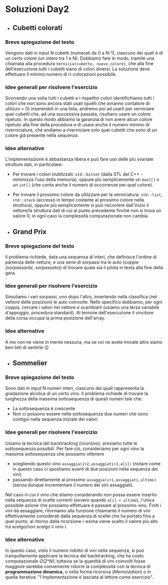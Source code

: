 # Soluzioni Day2

* ## Cubetti colorati
### Breve spiegazione del testo
Vengono dati in input N cubetti (numerati da 0 a N-1), ciascuno dei quali è di un certo colore (un intero tra 1 e N). Dobbiamo fare in modo, tramite una chiamata alla procedura ```Vernicia(cubetto, nuovo_colore)```, che alla fine dell'esecuzione tutti i cubetti siano di colori diversi. La soluzione deve effettuare il minimo numero di ri-colorazioni possibile.

### Idee generali per risolvere l'esercizio
Scorrendo una volta tutti i cubetti e i rispettivi colori identifichiamo tutti i colori che non sono ancora stati usati (quelli che avranno contatore di utilizzo = 0) inserendoli in una lista, andremo poi ad usarli per verniciare quei cubetti che, ad una successiva passata, risultano usare un colore ripetuto. In questo modo abbiamo la garanzia di non avere alcun colore ripetuto alla fine della procedura e di usare anche il numero minimo di riverniciature, ché andiamo a riverniciare solo quei cubetti che sono di un colore già presente nella sequenza.

### Idee alternative
L'implementazione è abbastanza libera e può fare uso delle più svariate strutture dati, in particolare:
* Per trovare i colori inutilizzati: ```std::bitset``` (dalla STL del C++ - minimizza l'uso della memoria), oppure più semplicemente un ```bool[]``` o un ```int[]``` (che conta anche il numero di occorrenze per quel colore).
* Per trovare il prossimo colore da utilizzare per la verniciatura: ```std::list```, ```std::stack``` (accesso in tempo costante al prossimo colore nella struttura), oppure più semplicemente si può riscorrere dall'inizio il vettore/la struttura dati di cui al punto precedente finché non si trova un valore 0; in ogni caso la complessità computazionale non cambia. 

* ## Grand Prix
### Breve spiegazione del testo
Il problema richiede, data una sequenza di interi, che definisce l'ordine di partenza delle vetture, e una serie di sorpassi tra le auto (coppie _(sorpassante, sorpassato)_) di trovare quale sia il pilota in testa alla fine della gara.

### Idee generali per risolvere l'esercizio
Simuliamo i vari sorpassi, uno dopo l'altro, invertendo nella classifica (nel vettore delle posizioni) le auto coinvolte. Nello specifico dobbiamo, per ogni coppia, cercare i valori nel vettore e scambiarli (usiamo una terza variabile d'appoggio, procedura standard). Al termine dell'esecuzione il vincitore della corsa occupa la prima posizione dell'array.

### Idee alternative
A me non ne viene in mente nessuna, ma se voi ne avete trovate altre siamo ben lieti di sentirle :wink:

* ## Sommelier
### Breve spiegazione del testo
Sono dati in input N numeri interi, ciascuno dei quali rappresenta la gradazione alcolica di un certo vino. Il problema richiede di trovare la lunghezza della massima sottosequenza di questi numeri tale che:
* La sottosequenza è crescente
* Non ci possono essere nella sottosequenza due numeri che sono contigui nella sequenza iniziale dei valori.

### Idee generali per risolvere l'esercizio
Usiamo la tecnica del backtracking (ricorsivo): proviamo tutte le sottosequenza possibili. Per fare ciò, consideriamo per ogni vino la massima sottosequenza che possiamo ottenere
* scegliendo questo vino ```assaggia(i+2,assaggiati+1,a[i])``` (notare come in questo caso ci spostiamo avanti di due posizioni nella sequenza dei vini)
* passando direttamente al prossimo ```assaggia(i+1,assaggiati,ultimo)``` (senza dunque incrementare il numero dei vini assaggiati).

Nel caso in cui il vino che stiamo considerando non possa essere inserito nella sequenza di scelte correnti (ovvero quando ```a[i] < ultimo```), l'unica possibile azione che possiamo effettuare è passare al prossimo vino. Finiti i vini da assaggiare, ritorniamo alla funzione chiamante il numero di vini effettivamente considerati dalla sequenza di scelte che ha portato fino a quel punto; al ritorno dalla ricorsione i-esima viene scelto il valore più alto tra scelgo/non scelgo il vino i.

### Idee alternative
In questo caso, visto il numero ridotto di vini nella sequenza, si può tranquillamente applicare la tecnica del backtracking, che ha costo computazionale _O(2^N)_; tuttavia se la quantità di vini coinvolti fosse maggiore sarebbe conveniente ridurre la complessità con la tecnica di __programmazione dinamica__, o nella forma ricorsiva (_Memoization_) o in quella iterativa: "l'implementazione è lasciata al lettore come esercizio".
